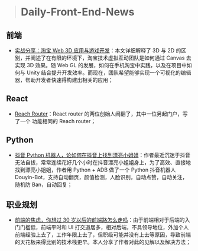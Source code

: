 > # Daily-Front-End-News

## 前端

- [实战分享：淘宝 Web 3D 应用与游戏开发](https://m.aliyun.com/yunqi/articles/598583)：本文详细解释了 3D 与 2D 的区别，并阐述了在有限的环境下，淘宝技术虚拟互动团队是如何通过 Canvas 去实现 3D 效果。随 Web GL 的发展，如何在手机淘宝中实践，以及在项目中如何与 Unity 结合提升开发效率。而现在，团队希望能够实现一个可视化的编辑器，帮助开发者快速得构建出相关的应用；

## React

- [Reach Router](https://reach.tech/router)：React router 的两位创始人闹翻了，其中一位另起门户，写了一个 功能相同的 Reach router；

## Python

- [抖音 Python 机器人，论如何在抖音上找到漂亮小姐姐](https://zhuanlan.zhihu.com/p/37365182)：作者最近沉迷于抖音无法自拔，常常连续花好几个小时在抖音漂亮小姐姐身上，为了高效、直接地找到漂亮小姐姐，作者用 Python + ADB 做了一个 Python 抖音机器人 Douyin-Bot，支持自动翻页，颜值检测，人脸识别，自动点赞，自动关注，随机防 Ban，自动回复；

## 职业规划

- [前端的焦虑，你想过 30 岁以后的前端路怎么走吗](https://juejin.im/post/5b124fdd5188257d6c0465da)：由于前端相对于后端的入门门槛低，前端平时和 UI 打交道居多，相对后端，不具领导地位，外加个人前端经验上去了，工作年限上去了，但职级可能并没有上去等原因，导致前端的天花板来得比别的技术栈更早。本人分享了作者对此的见解以及解决方法；
